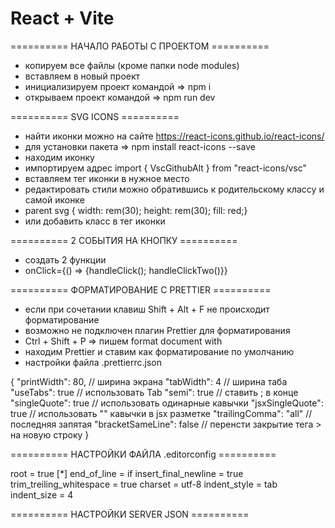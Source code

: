 # React + Vite

========== НАЧАЛО РАБОТЫ С ПРОЕКТОМ ==========

- копируем все файлы (кроме папки node modules)
- вставляем в новый проект
- инициализируем проект командой => npm i
- открываем проект командой => npm run dev

========== SVG ICONS ==========

- найти иконки можно на сайте https://react-icons.github.io/react-icons/
- для установки пакета => npm install react-icons --save
- находим иконку
- импортируем адрес import { VscGithubAlt } from "react-icons/vsc"
- вставляем тег иконки в нужное место <VscGithubAlt />
- редактировать стили можно обратившись к родительскому классу и самой иконке
- parent svg { width: rem(30); height: rem(30); fill: red;}
- или добавить класс в тег иконки <VscGithubAlt className='svg-item'/>

========== 2 СОБЫТИЯ НА КНОПКУ ==========

- создать 2 функции
- onClick={() => {handleClick(); handleClickTwo()}}

========== ФОРМАТИРОВАНИЕ С PRETTIER ==========

- если при сочетании клавиш Shift + Alt + F не происходит форматирование
- возможно не подключен плагин Prettier для форматирования
- Ctrl + Shift + P => пишем format document with
- находим Prettier и ставим как форматирование по умолчанию
- настройки файла .prettierrc.json

{
"printWidth": 80, // ширина экрана
"tabWidth": 4 // ширина таба
"useTabs": true // использовать Tab
"semi": true // ставить ; в конце
"singleQuote": true // использовать одинарные кавычки
"jsxSingleQuote": true // использовать "" кавычки в jsx разметке
"trailingComma": "all" // последняя запятая
"bracketSameLine": false // перенсти закрытие тега > на новую строку
}

========== НАСТРОЙКИ ФАЙЛА .editorconfig ==========

root = true
[*]
end_of_line = if
insert_final_newline = true
trim_treiling_whitespace = true
charset = utf-8
indent_style = tab
indent_size = 4

========== НАСТРОЙКИ SERVER JSON ==========
